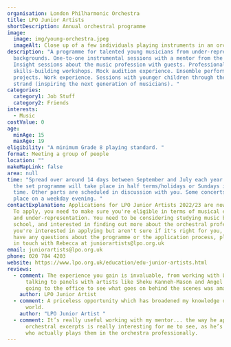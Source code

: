 ```yaml
---
organisation: London Philharmonic Orchestra
title: LPO Junior Artists
shortDescription: Annual orchestral programme
image:
  image: img/young-orchestra.jpeg
  imageAlt: Close up of a few individuals playing instruments in an orchestra
description: "A programme for talented young musicians from under-represented
  backgrounds. One-to-one instrumental sessions with a mentor from the LPO.
  Insight sessions about the music profession with guests. Professional
  skills-building workshops. Mock audition experience. Ensemble performance
  projects. Work experience. Sessions with younger children through the Overture
  strand (inspiring the next generation of musicians). "
categories:
  category1: Job Stuff
  category2: Friends
interests:
  - Music
costValue: 0
age:
  minAge: 15
  maxAge: 19
eligibility: "A minimum Grade 8 playing standard. "
format: Meeting a group of people
location: ""
makeMapLink: false
area: null
time: "Spread over around 14 days between September and July each year. Most of
  the set programme will take place in half terms/holidays or Sundays in term
  time. Other parts are scheduled in discussion with you. Some concerts may take
  place on a weekday evening. "
contactExplanation: Applications for LPO Junior Artists 2022/23 are now closed.
  To apply, you need to make sure you're eligible in terms of musical experience
  and under-representation. You need to be considering studying music beyond
  school, and interested in finding out more about the orchestral profession. If
  you're interested in applying but aren't sure if it's right for you, or you
  have any questions about the programme or the application process, please get
  in touch with Rebecca at juniorartists@lpo.org.uk
email: juniorartists@lpo.org.uk
phone: 020 784 4203
website: https://www.lpo.org.uk/education/edu-junior-artists.html
reviews:
  - comment: The experience you gain is invaluable, from working with LPO players to
      talking to panels with artists like Sheku Kanneh-Mason and Angel Blue, and
      going to the office to see what goes on behind the scenes was amazing!
    author: LPO Junior Artist
  - comment: A priceless opportunity which has broadened my knowledge of the music
      world.
    author: "LPO Junior Artist "
  - comment: It’s really useful working with my mentor... the way he approaches
      orchestral excerpts is really interesting for me to see, as he’s the one
      who actually plays them in the orchestra professionally.
---
```


